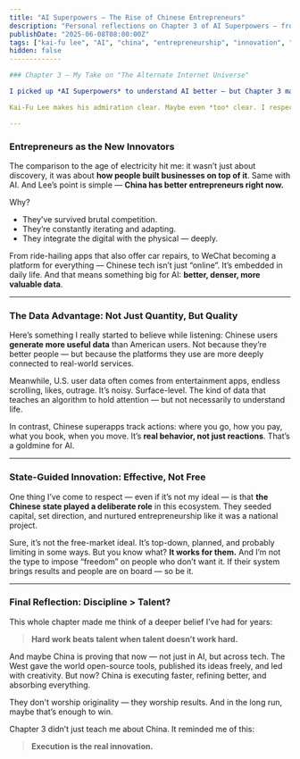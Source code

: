 ```yaml
---
title: "AI Superpowers – The Rise of Chinese Entrepreneurs"
description: "Personal reflections on Chapter 3 of AI Superpowers — from state-guided ecosystems to the power of disciplined execution."
publishDate: "2025-06-08T08:00:00Z"
tags: ["kai-fu lee", "AI", "china", "entrepreneurship", "innovation", "books"]
hidden: false
-------------

### Chapter 3 — My Take on "The Alternate Internet Universe"

I picked up *AI Superpowers* to understand AI better — but Chapter 3 made me stop and think about something else entirely: **how China has quietly built an entrepreneurial machine**, one that might outpace Silicon Valley not because it's more creative, but because it's more relentless.

Kai-Fu Lee makes his admiration clear. Maybe even *too* clear. I respect the balance he tries to keep, but it’s obvious his heart leans toward the Chinese system. That’s not necessarily a bad thing — just something to notice. Someone else with a strong Western mindset might have painted a very different picture using the same facts.

---
```


### Entrepreneurs as the New Innovators

The comparison to the age of electricity hit me: it wasn’t just about discovery, it was about **how people built businesses on top of it**. Same with AI. And Lee’s point is simple — **China has better entrepreneurs right now.**

Why?

* They’ve survived brutal competition.
* They’re constantly iterating and adapting.
* They integrate the digital with the physical — deeply.

From ride-hailing apps that also offer car repairs, to WeChat becoming a platform for everything — Chinese tech isn’t just “online”. It’s embedded in daily life. And that means something big for AI: **better, denser, more valuable data**.

---

### The Data Advantage: Not Just Quantity, But Quality

Here’s something I really started to believe while listening: Chinese users **generate more useful data** than American users. Not because they’re better people — but because the platforms they use are more deeply connected to real-world services.

Meanwhile, U.S. user data often comes from entertainment apps, endless scrolling, likes, outrage. It’s noisy. Surface-level. The kind of data that teaches an algorithm to hold attention — but not necessarily to understand life.

In contrast, Chinese superapps track actions: where you go, how you pay, what you book, when you move. It’s **real behavior, not just reactions**. That’s a goldmine for AI.

---

### State-Guided Innovation: Effective, Not Free

One thing I’ve come to respect — even if it’s not my ideal — is that **the Chinese state played a deliberate role** in this ecosystem. They seeded capital, set direction, and nurtured entrepreneurship like it was a national project.

Sure, it’s not the free-market ideal. It’s top-down, planned, and probably limiting in some ways. But you know what? **It works for them.** And I’m not the type to impose “freedom” on people who don’t want it. If their system brings results and people are on board — so be it.

---

### Final Reflection: Discipline > Talent?

This whole chapter made me think of a deeper belief I’ve had for years:

> **Hard work beats talent when talent doesn’t work hard.**

And maybe China is proving that now — not just in AI, but across tech. The West gave the world open-source tools, published its ideas freely, and led with creativity. But now? China is executing faster, refining better, and absorbing everything.

They don't worship originality — they worship results. And in the long run, maybe that’s enough to win.

Chapter 3 didn’t just teach me about China.
It reminded me of this:

> **Execution is the real innovation.**

